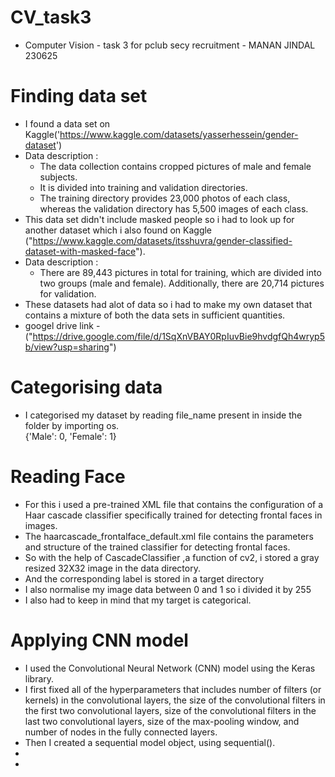 # CV_task3
- Computer Vision - task 3 for pclub secy recruitment - MANAN JINDAL 230625
# Finding data set
 - I found a data set on Kaggle('https://www.kaggle.com/datasets/yasserhessein/gender-dataset') 
 - Data description :
    - The data collection contains cropped pictures of male and female subjects.
    - It is divided into training and validation directories.
    - The training directory provides 23,000 photos of each class, whereas the validation directory has 5,500 images of each class.
  - This data set didn't include masked people so i had to look up for another dataset which i also found on Kaggle ("https://www.kaggle.com/datasets/itsshuvra/gender-classified-dataset-with-masked-face").
  - Data description :
    - There are 89,443 pictures in total for training, which are divided into two groups (male and female). Additionally, there are 20,714 pictures for validation.
  - These datasets had alot of data so i had to make my own dataset that contains a mixture of both the data sets in sufficient quantities.
  - googel drive link - ("https://drive.google.com/file/d/1SqXnVBAY0RpIuvBie9hvdgfQh4wryp5b/view?usp=sharing")
# Categorising data
 - I categorised my dataset by reading file_name present in inside the folder by importing os.<br>
   {'Male': 0, 'Female': 1}
# Reading Face
 - For this i used a pre-trained XML file that contains the configuration of a Haar cascade classifier specifically trained for detecting frontal faces in images.
 - The haarcascade_frontalface_default.xml file contains the parameters and structure of the trained classifier for detecting frontal faces.
 - So with the help of CascadeClassifier ,a function of cv2, i stored a gray resized 32X32 image in the data directory.
 - And the corresponding label is stored in a target directory
 - I also normalise my image data between 0 and 1 so i divided it by 255
 - I also had to keep in mind that my target is categorical.
# Applying CNN model
 - I used the Convolutional Neural Network (CNN) model using the Keras library.
 - I first fixed all of the hyperparameters that includes number of filters (or kernels) in the convolutional layers, the size of the convolutional filters in the first two convolutional layers,
   size of the convolutional filters in the last two convolutional layers, size of the max-pooling window, and number of nodes in the fully connected layers.
 - Then I created a sequential model object, using sequential().
 - 
 - 
# 
